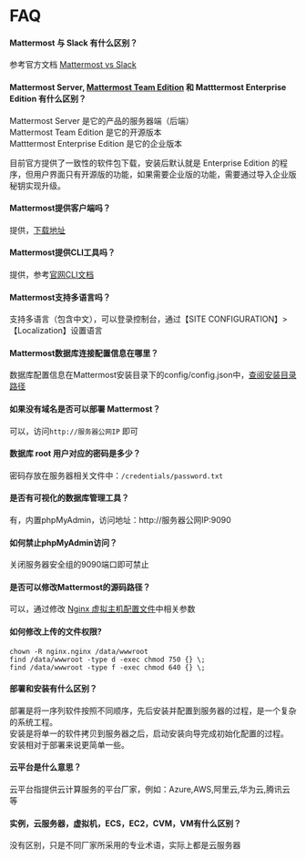 # FAQ

#### Mattermost 与 Slack 有什么区别？

参考官方文档 [Mattermost vs Slack](https://mattermost.com/mattermost-vs-slack/)

#### Mattermost Server, [Mattermost Team Edition](https://docs.mattermost.com/developer/manifesto.html?highlight=mattermost%20team%20edition) 和 Matttermost Enterprise Edition 有什么区别？

Mattermost Server 是它的产品的服务器端（后端）  
Mattermost Team Edition 是它的开源版本    
Matttermost Enterprise Edition 是它的企业版本  

目前官方提供了一致性的软件包下载，安装后默认就是 Enterprise Edition 的程序，但用户界面只有开源版的功能，如果需要企业版的功能，需要通过导入企业版秘钥实现升级。

#### Mattermost提供客户端吗？

提供，[下载地址](https://mattermost.com/download/#mattermostApps)

#### Mattermost提供CLI工具吗？

提供，参考[官网CLI文档](https://docs.mattermost.com/administration/command-line-tools.html#using-the-cli)

#### Mattermost支持多语言吗？

支持多语言（包含中文），可以登录控制台，通过【SITE CONFIGURATION】>【Localization】设置语言 

#### Mattermost数据库连接配置信息在哪里？

数据库配置信息在Mattermost安装目录下的config/config.json中，[查阅安装目录路径](/zh/stack-components.md#mattermost)

#### 如果没有域名是否可以部署 Mattermost？

可以，访问`http://服务器公网IP` 即可

#### 数据库 root 用户对应的密码是多少？
密码存放在服务器相关文件中：`/credentials/password.txt`

#### 是否有可视化的数据库管理工具？

有，内置phpMyAdmin，访问地址：http://服务器公网IP:9090

#### 如何禁止phpMyAdmin访问？

关闭服务器安全组的9090端口即可禁止

#### 是否可以修改Mattermost的源码路径？

可以，通过修改 [Nginx 虚拟主机配置文件](/zh/stack-components.md)中相关参数

#### 如何修改上传的文件权限?

```shell
chown -R nginx.nginx /data/wwwroot
find /data/wwwroot -type d -exec chmod 750 {} \;
find /data/wwwroot -type f -exec chmod 640 {} \;
```
#### 部署和安装有什么区别？

部署是将一序列软件按照不同顺序，先后安装并配置到服务器的过程，是一个复杂的系统工程。  
安装是将单一的软件拷贝到服务器之后，启动安装向导完成初始化配置的过程。  
安装相对于部署来说更简单一些。 

#### 云平台是什么意思？

云平台指提供云计算服务的平台厂家，例如：Azure,AWS,阿里云,华为云,腾讯云等

#### 实例，云服务器，虚拟机，ECS，EC2，CVM，VM有什么区别？

没有区别，只是不同厂家所采用的专业术语，实际上都是云服务器
